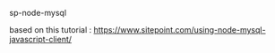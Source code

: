 sp-node-mysql

based on this tutorial : 
https://www.sitepoint.com/using-node-mysql-javascript-client/